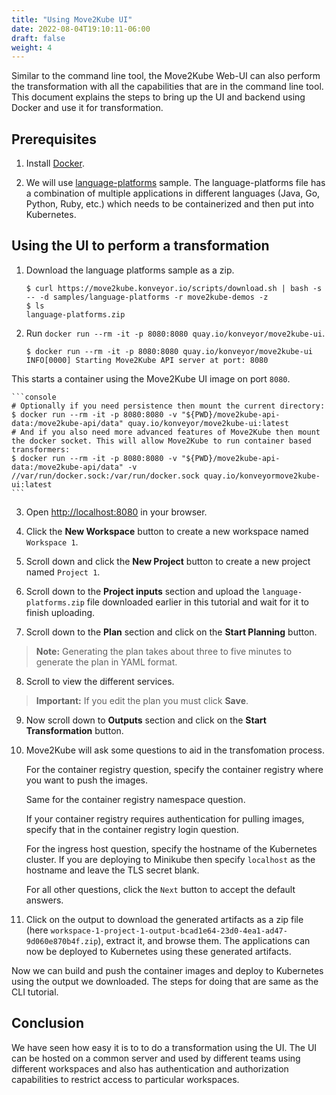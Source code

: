 ```yaml
---
title: "Using Move2Kube UI"
date: 2022-08-04T19:10:11-06:00
draft: false
weight: 4
---
```

Similar to the command line tool, the Move2Kube Web-UI can also perform the transformation with all the capabilities that are in the command line tool. This document explains the steps to bring up the UI and backend using Docker and use it for transformation.

## Prerequisites

1. Install [Docker](https://www.docker.com/get-started).

1. We will use [language-platforms](https://github.com/konveyor/move2kube-demos/raw/main/samples/language-platforms) sample. The language-platforms file has a combination of multiple applications in different languages (Java, Go, Python, Ruby, etc.) which needs to be containerized and then put into Kubernetes.

## Using the UI to perform a transformation

1. Download the language platforms sample as a zip.
    ```console
    $ curl https://move2kube.konveyor.io/scripts/download.sh | bash -s -- -d samples/language-platforms -r move2kube-demos -z
    $ ls
    language-platforms.zip
    ```

1. Run `docker run --rm -it -p 8080:8080 quay.io/konveyor/move2kube-ui`.  
    ```console
    $ docker run --rm -it -p 8080:8080 quay.io/konveyor/move2kube-ui
    INFO[0000] Starting Move2Kube API server at port: 8080
    ```

This starts a container using the Move2Kube UI image on port `8080`.

    ```console
    # Optionally if you need persistence then mount the current directory:
    $ docker run --rm -it -p 8080:8080 -v "${PWD}/move2kube-api-data:/move2kube-api/data" quay.io/konveyor/move2kube-ui:latest
    # And if you also need more advanced features of Move2Kube then mount the docker socket. This will allow Move2Kube to run container based transformers:
    $ docker run --rm -it -p 8080:8080 -v "${PWD}/move2kube-api-data:/move2kube-api/data" -v //var/run/docker.sock:/var/run/docker.sock quay.io/konveyormove2kube-ui:latest
    ```

3. Open [http://localhost:8080](http://localhost:8080) in your browser.

1. Click the **New Workspace** button to create a new workspace named `Workspace 1`.
    
1. Scroll down and click the **New Project** button to create a new project named `Project 1`.

1. Scroll down to the **Project inputs** section and upload the `language-platforms.zip` file downloaded earlier in this tutorial and wait for it to finish uploading.

1. Scroll down to the **Plan** section and click on the **Start Planning** button.

> **Note:** Generating the plan takes about three to five minutes to generate the plan in YAML format.

8. Scroll to view the different services.

> **Important:** If you edit the plan you must click **Save**.

9. Now scroll down to **Outputs** section and click on the **Start Transformation** button.

1. Move2Kube will ask some questions to aid in the transfomation process.

    For the container registry question, specify the container registry where you want to push the images.
    
    Same for the container registry namespace question.

    If your container registry requires authentication for pulling images, specify that in the container registry login question.

    For the ingress host question, specify the hostname of the Kubernetes cluster. If you are deploying to Minikube then specify `localhost` as the hostname and leave the TLS secret blank.
   
    For all other questions, click the `Next` button to accept the default answers.

1. Click on the output to download the generated artifacts as a zip file (here `workspace-1-project-1-output-bcad1e64-23d0-4ea1-ad47-9d060e870b4f.zip`), extract it, and browse them. The applications can now be deployed to Kubernetes using these generated artifacts.

Now we can build and push the container images and deploy to Kubernetes using the output we downloaded.  The steps for doing that are same as the CLI tutorial.  

## Conclusion

We have seen how easy it is to to do a transformation using the UI. The UI can be hosted on a common server and used by different teams using different workspaces and also has authentication and authorization capabilities to restrict access to particular workspaces.
